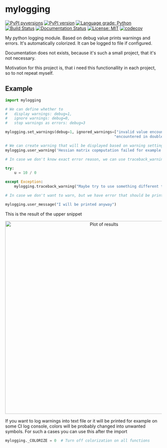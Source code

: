 # mylogging

[![PyPI pyversions](https://img.shields.io/pypi/pyversions/mylogging.svg)](https://pypi.python.org/pypi/mylogging/) [![PyPI version](https://badge.fury.io/py/mylogging.svg)](https://badge.fury.io/py/mylogging) [![Language grade: Python](https://img.shields.io/lgtm/grade/python/g/Malachov/mylogging.svg?logo=lgtm&logoWidth=18)](https://lgtm.com/projects/g/Malachov/mylogging/context:python) [![Build Status](https://travis-ci.com/Malachov/mylogging.svg?branch=master)](https://travis-ci.com/Malachov/mylogging) [![Documentation Status](https://readthedocs.org/projects/mylogging/badge/?version=master)](https://mylogging.readthedocs.io/en/master/?badge=master) [![License: MIT](https://img.shields.io/badge/License-MIT-yellow.svg)](https://opensource.org/licenses/MIT) [![codecov](https://codecov.io/gh/Malachov/mylogging/branch/master/graph/badge.svg)](https://codecov.io/gh/Malachov/mylogging)

My python logging module. Based on debug value prints warnings and errors. It's automatically colorized. It can be logged to file if configured.

Documentation does not exists, because it's such a small project, that it's not necessary.

Motivation for this project is, that i need this functionallity in each project, so to not repeat myself.

## Example

```python
import mylogging

# We can define whether to
#   display warnings: debug=1,
#   ignore warnings: debug=0,
#   stop warnings as errors: debug=3

mylogging.set_warnings(debug=1, ignored_warnings=["invalid value encountered in sqrt",
                                                 "encountered in double_scalars"])

# We can create warning that will be displayed based on warning settings
mylogging.user_warning('Hessian matrix copmputation failed for example', caption="RuntimeError on model x")

# In case we don't know exact error reason, we can use traceback_warning in try/except block

try:
    u = 10 / 0

except Exception:
    mylogging.traceback_warning("Maybe try to use something different than 0")

# In case we don't want to warn, but we have error that should be printed anyway and not based on warning settings, we can use user_message that return extended that we can use...

mylogging.user_message("I will be printed anyway")
```

This is the result of the upper snippet

<p align="center">
<img src="logging.png" width="620" alt="Plot of results"/>
</p>

If you want to log warnings into text file or it will be printed for example on some CI log console, colors will be probably changed into unwanted symbols. For such a cases you can use this after the import

```python
mylogging._COLORIZE = 0  # Turn off colorization on all functions
```
